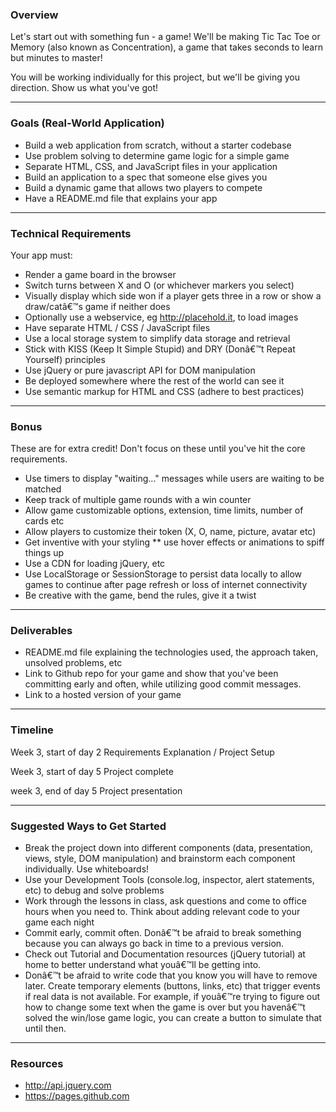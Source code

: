 ### Overview

Let's start out with something fun - a game! We'll be making Tic Tac Toe or Memory (also known as Concentration), a game that takes seconds to learn but minutes to master!

You will be working individually for this project, but we'll be giving you direction. Show us what you've got!

___________________________________________________________________________________

### Goals (Real-World Application)

* Build a web application from scratch, without a starter codebase
* Use problem solving to determine game logic for a simple game
* Separate HTML, CSS, and JavaScript files in your application
* Build an application to a spec that someone else gives you
* Build a dynamic game that allows two players to compete
* Have a README.md file that explains your app

___________________________________________________________________________________

### Technical Requirements

Your app must:
* Render a game board in the browser
* Switch turns between X and O (or whichever markers you select)
* Visually display which side won if a player gets three in a row or show a draw/catâ€™s game if neither does
* Optionally use a webservice, eg http://placehold.it, to load images
* Have separate HTML / CSS / JavaScript files
* Use a local storage system to simplify data storage and retrieval
* Stick with KISS (Keep It Simple Stupid) and DRY (Donâ€™t Repeat Yourself) principles
* Use jQuery or pure javascript API for DOM manipulation
* Be deployed somewhere where the rest of the world can see it
* Use semantic markup for HTML and CSS (adhere to best practices)

___________________________________________________________________________________

### Bonus

These are for extra credit! Don't focus on these until you've hit the core requirements.

* Use timers to display "waiting..." messages while users are waiting to be matched
* Keep track of multiple game rounds with a win counter
* Allow game customizable options, extension, time limits, number of cards etc  
* Allow players to customize their token (X, O, name, picture, avatar etc)
* Get inventive with your styling ** use hover effects or animations to spiff things up
* Use a CDN for loading jQuery, etc
* Use LocalStorage or SessionStorage to persist data locally to allow games to continue after page refresh or loss of internet connectivity
* Be creative with the game, bend the rules, give it a twist

___________________________________________________________________________________

### Deliverables

* README.md file explaining the technologies used, the approach taken, unsolved problems, etc
* Link to Github repo for your game and show that you've been committing early and often, while utilizing good commit messages.
* Link to a hosted version of your game 

___________________________________________________________________________________

### Timeline

Week 3, start of day 2
Requirements Explanation / Project Setup

Week 3, start of day 5
Project complete

week 3, end of day 5
Project presentation

___________________________________________________________________________________

### Suggested Ways to Get Started

* Break the project down into different components (data, presentation, views, style, DOM manipulation) and brainstorm each component individually. Use whiteboards!
* Use your Development Tools (console.log, inspector, alert statements, etc) to debug and solve problems
* Work through the lessons in class, ask questions and come to office hours when you need to. Think about adding relevant code to your game each night
* Commit early, commit often. Donâ€™t be afraid to break something because you can always go back in time to a previous version.
* Check out Tutorial and Documentation resources (jQuery tutorial) at home to better understand what youâ€™ll be getting into.
* Donâ€™t be afraid to write code that you know you will have to remove later. Create temporary elements (buttons, links, etc) that trigger events if real data is not available. For example, if youâ€™re trying to figure out how to change some text when the game is over but you havenâ€™t solved the win/lose game logic, you can create a button to simulate that until then.
___________________________________________________________________________________

### Resources

* http://api.jquery.com
* https://pages.github.com